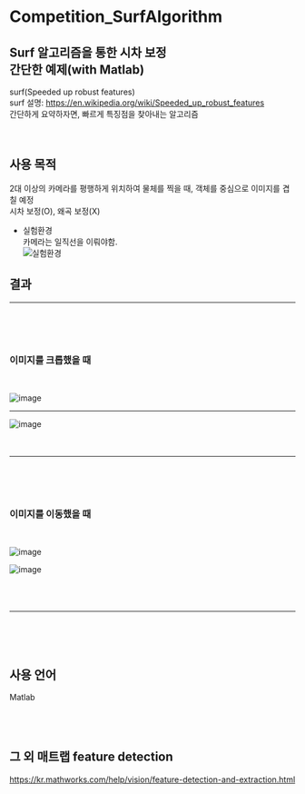 # Competition_SurfAlgorithm  
  
## Surf 알고리즘을 통한 시차 보정 <br> 간단한 예제(with Matlab)  
surf(Speeded up robust features)  
surf 설명: https://en.wikipedia.org/wiki/Speeded_up_robust_features  
간단하게 요약하자면, 빠르게 특징점을 찾아내는 알고리즘  
<br><br>

## 사용 목적  
2대 이상의 카메라를 평행하게 위치하여 물체를 찍을 때, 객체를 중심으로 이미지를 겹칠 예정  
시차 보정(O), 왜곡 보정(X)  
  
  - 실험환경  
  카메라는 일직선을 이뤄야함.  
![실험환경](https://user-images.githubusercontent.com/35206992/103025145-8859e080-4594-11eb-9451-51754dd57d55.png)  
  
  
  ## 결과    
  ---
<br><br><br>
  ### 이미지를 크롭했을 때
<br>

![image](https://user-images.githubusercontent.com/35206992/103025503-4bdab480-4595-11eb-90e0-ddd0d14ce2b5.png)

---

![image](https://user-images.githubusercontent.com/35206992/103025492-44b3a680-4595-11eb-83eb-2cf45225d350.png)
<br><br><br>

---

<br><br><br>
  ### 이미지를 이동했을 때
<br>

![image](https://user-images.githubusercontent.com/35206992/123571471-3c1e8000-d805-11eb-8f71-6272ce182f95.png)

![image](https://user-images.githubusercontent.com/35206992/123571860-1776d800-d806-11eb-81db-771b5b7becf2.png)
<br><br><br><br>

---

<br><br><br>
## 사용 언어  
Matlab <br> 
<br>
<br>
<br>

## 그 외 매트랩 feature detection  
https://kr.mathworks.com/help/vision/feature-detection-and-extraction.html
<br>
<br>
<br>
<br>
<br>

